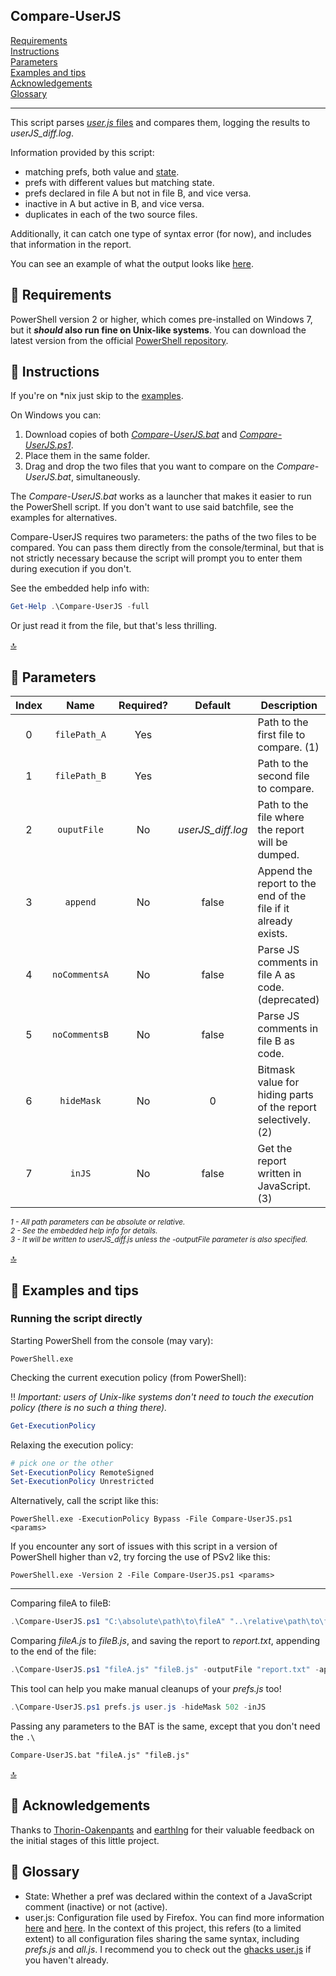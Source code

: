  Compare-UserJS
----------------

[Requirements][2]<br>
[Instructions][3]<br>
[Parameters][4]<br>
[Examples and tips][5]<br>
[Acknowledgements][6]<br>
[Glossary][7]<br>

---

This script parses [*user.js* files][7] and compares them, logging the results to *userJS_diff.log*.

Information provided by this script:

- matching prefs, both value and [state][7].
- prefs with different values but matching state.
- prefs declared in file A but not in file B, and vice versa.
- inactive in A but active in B, and vice versa.
- duplicates in each of the two source files.

Additionally, it can catch one type of syntax error (for now), and includes that information in the report.

You can see an example of what the output looks like [here][example].


:small_blue_diamond: Requirements
---------------

PowerShell version 2 or higher, which comes pre-installed on Windows 7, but it **_should_ also run fine on Unix-like systems**. You can download the latest version from the official [PowerShell repository][ps].

:small_blue_diamond: Instructions
---------------

If you're on *nix just skip to the [examples][5].

On Windows you can:
1. Download copies of both [*Compare-UserJS.bat*][bat] and [*Compare-UserJS.ps1*][ps1].
2. Place them in the same folder.
3. Drag and drop the two files that you want to compare on the *Compare-UserJS.bat*, simultaneously.

The *Compare-UserJS.bat* works as a launcher that makes it easier to run the PowerShell script. If you don't want to use said batchfile, see the examples for alternatives.

Compare-UserJS requires two parameters: the paths of the two files to be compared. You can pass them directly from the console/terminal, but that is not strictly necessary because the script will prompt you to enter them during execution if you don't.

See the embedded help info with:
```PowerShell
Get-Help .\Compare-UserJS -full
```

Or just read it from the file, but that's less thrilling.

[:top:][1]


:small_blue_diamond: Parameters
--------------

|**Index** |   **Name**    | **Required?** |    **Default**    |                        **Description**                        |
|:--------:|:-------------:|:-------------:|:-----------------:|---------------------------------------------------------------|
|    0     | `filePath_A`  |      Yes      |                   | Path to the first file to compare. (1)                        |
|    1     | `filePath_B`  |      Yes      |                   | Path to the second file to compare.                           |
|    2     |  `ouputFile`  |      No       | *userJS_diff.log* | Path to the file where the report will be dumped.             |
|    3     |   `append`    |      No       |       false       | Append the report to the end of the file if it already exists.|
|    4     | `noCommentsA` |      No       |       false       | Parse JS comments in file A as code. (deprecated)             |
|    5     | `noCommentsB` |      No       |       false       | Parse JS comments in file B as code.                          |
|    6     |  `hideMask`   |      No       |         0         | Bitmask value for hiding parts of the report selectively. (2) |
|    7     |    `inJS`     |      No       |       false       | Get the report written in JavaScript. (3)                     |

<sub><em>
  1 - All path parameters can be absolute or relative. <br>
  2 - See the embedded help info for details. <br>
  3 - It will be written to userJS_diff.js unless the -outputFile parameter is also specified.
</em></sub>

[:top:][1]


:small_blue_diamond: Examples and tips
-------------------

### Running the script directly

Starting PowerShell from the console (may vary):
```Batchfile
PowerShell.exe
```

Checking the current execution policy (from PowerShell):

:bangbang: *Important: users of Unix-like systems don't need to touch the execution policy (there is no such a thing there).*
```PowerShell
Get-ExecutionPolicy
```

Relaxing the execution policy:
```PowerShell
# pick one or the other
Set-ExecutionPolicy RemoteSigned
Set-ExecutionPolicy Unrestricted
```

Alternatively, call the script like this:
```Batchfile
PowerShell.exe -ExecutionPolicy Bypass -File Compare-UserJS.ps1 <params>
```

If you encounter any sort of issues with this script in a version of PowerShell higher than v2, try forcing the use of PSv2 like this:
```Shell
PowerShell.exe -Version 2 -File Compare-UserJS.ps1 <params>
```
-------------------------------------------

Comparing fileA to fileB:
```PowerShell
.\Compare-UserJS.ps1 "C:\absolute\path\to\fileA" "..\relative\path\to\fileB"
```

Comparing *fileA.js* to *fileB.js*, and saving the report to *report.txt*, appending to the end of the file:
```PowerShell
.\Compare-UserJS.ps1 "fileA.js" "fileB.js" -outputFile "report.txt" -append
```

This tool can help you make manual cleanups of your *prefs.js* too!
```PowerShell
.\Compare-UserJS.ps1 prefs.js user.js -hideMask 502 -inJS
```

Passing any parameters to the BAT is the same, except that you don't need the `.\`
```Batchfile
Compare-UserJS.bat "fileA.js" "fileB.js"
```

[:top:][1]


:small_blue_diamond: Acknowledgements
---------------------------------------
Thanks to [Thorin-Oakenpants][p] and [earthlng][e] for their valuable feedback on the initial stages of this little project.


:small_blue_diamond: Glossary
-------------------------------
- State: Whether a pref was declared within the context of a JavaScript comment (inactive) or not (active).
- user.js: Configuration file used by Firefox. You can find more information [here][article] and [here][wiki]. In the context of this project, this refers (to a limited extent) to all configuration files sharing the same syntax, including *prefs.js* and *all.js*. I recommend you to check out the [ghacks user.js][g-u.js] if you haven't already.


[1]: https://github.com/claustromaniac/Compare-UserJS#Compare-UserJS
[2]: https://github.com/claustromaniac/Compare-UserJS#small_blue_diamond-requirements
[3]: https://github.com/claustromaniac/Compare-UserJS#small_blue_diamond-instructions
[4]: https://github.com/claustromaniac/Compare-UserJS#small_blue_diamond-parameters
[5]: https://github.com/claustromaniac/Compare-UserJS#small_blue_diamond-examples-and-tips
[6]: https://github.com/claustromaniac/Compare-UserJS#small_blue_diamond-acknowledgements
[7]: https://github.com/claustromaniac/Compare-UserJS#small_blue_diamond-glossary

[article]: https://developer.mozilla.org/en-US/docs/Mozilla/Preferences/A_brief_guide_to_Mozilla_preferences
[bat]: https://raw.githubusercontent.com/claustromaniac/Compare-UserJS/master/Compare-UserJS.bat
[example]: https://gist.github.com/claustromaniac/f88116f8a59042d59edf10646c906c24
[g-u.js]: https://github.com/ghacksuserjs/ghacks-user.js
[ps1]: https://raw.githubusercontent.com/claustromaniac/Compare-UserJS/master/Compare-UserJS.ps1
[ps]: https://github.com/PowerShell/PowerShell
[wiki]: https://github.com/ghacksuserjs/ghacks-user.js/wiki/1.1-Overview#small_orange_diamond-what-is-it-what-does-it-do-and-why-would-i-want-one

[p]: https://github.com/Thorin-Oakenpants
[e]: https://github.com/earthlng
